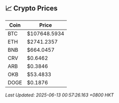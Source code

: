 ## 📈 Crypto Prices

| Coin | Price |
| ---- | ----- |
| BTC | $107648.5934 |
| ETH | $2741.2357 |
| BNB | $664.0457 |
| CRV | $0.6462 |
| ARB | $0.3846 |
| OKB | $53.4833 |
| DOGE | $0.1876 |

_Last Updated: 2025-06-13 00:57:26.163 +0800 HKT_